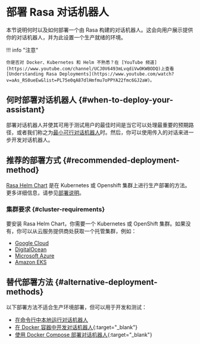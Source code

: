 # 部署 Rasa 对话机器人

本节说明何时以及如何部署一个由 Rasa 构建的对话机器人。这会向用户展示提供你的对话机器人，并为此设置一个生产就绪的环境。

!!! info "注意"

    你是否对 Docker、Kubernetes 和 Helm 不熟悉？在 [YouTube 频道](https://www.youtube.com/channel/UCJ0V6493mLvqdiVwOKWBODQ)上查看 [Understanding Rasa Deployments](https://www.youtube.com/watch?v=aAs_RS0ueEw&list=PL75e0qA87dlHmfmu7oPPYA22fmc6GJ2aW)。

## 何时部署对话机器人 {#when-to-deploy-your-assistant}

部署对话机器人并使其可用于测试用户的最佳时间是当它可以处理最重要的预期路径，或者我们称之为[最小可行对话机器人](../glossary.md)时。然后，你可以使用传入的对话来进一步开发对话机器人。

## 推荐的部署方式 {#recommended-deployment-method}

[Rasa Helm Chart](https://github.com/RasaHQ/helm-charts/tree/main/charts/rasa) 是在 Kubernetes 或 Openshift 集群上进行生产部署的方法。更多详细信息，请参见[部署说明](deploy-rasa.md)。

### 集群要求 {#cluster-requirements}

要安装 Rasa Helm Chart，你需要一个 Kubernetes 或 OpenShift 集群。如果没有，你可以从云服务提供商处获取一个托管集群，例如：

- [Google Cloud](https://cloud.google.com/kubernetes-engine)
- [DigitalOcean](https://www.digitalocean.com/products/kubernetes/)
- [Microsoft Azure](https://azure.microsoft.com/en-us/services/kubernetes-service/)
- [Amazon EKS](https://aws.amazon.com/eks/)

## 替代部署方法 {#alternative-deployment-methods}

以下部署方法不适合生产环境部署，但可以用于开发和测试：

- [在命令行中本地运行对话机器人](../command-line-interface.md#rasa-run)
- [在 Docker 容器中开发对话机器人](https://rasa.com/docs/rasa/docker/building-in-docker){:target="_blank"}
- [使用 Docker Compose 部署对话机器人](https://rasa.com/docs/rasa/docker/deploying-in-docker-compose){:target="_blank"}
